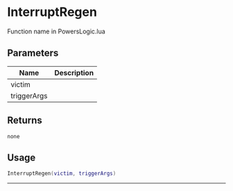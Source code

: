 # InterruptRegen

Function name in PowersLogic.lua

## Parameters

| Name        | Description |
| ----------- | ----------- |
| victim      |             |
| triggerArgs |             |

## Returns

`none`

## Usage

```lua
InterruptRegen(victim, triggerArgs)
```

---
